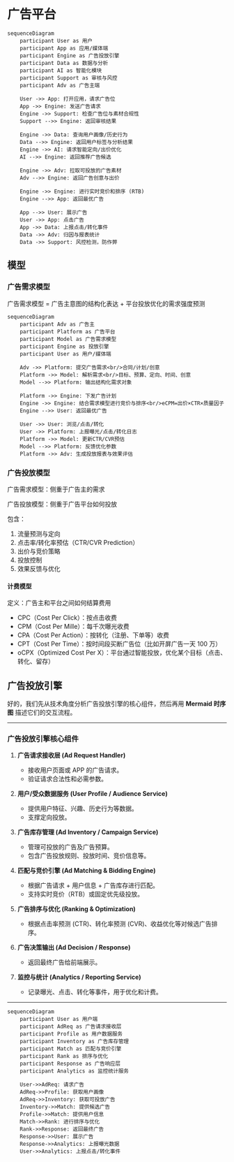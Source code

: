 
# 广告平台

```mermaid
sequenceDiagram
    participant User as 用户
    participant App as 应用/媒体端
    participant Engine as 广告投放引擎
    participant Data as 数据与分析
    participant AI as 智能化模块
    participant Support as 审核与风控
    participant Adv as 广告主端

    User ->> App: 打开应用，请求广告位
    App ->> Engine: 发送广告请求
    Engine ->> Support: 检查广告位与素材合规性
    Support -->> Engine: 返回审核结果

    Engine ->> Data: 查询用户画像/历史行为
    Data -->> Engine: 返回用户标签与分析结果
    Engine ->> AI: 请求智能定向/出价优化
    AI -->> Engine: 返回推荐广告候选

    Engine ->> Adv: 拉取可投放的广告素材
    Adv -->> Engine: 返回广告创意与出价

    Engine ->> Engine: 进行实时竞价和排序 (RTB)
    Engine -->> App: 返回最优广告

    App -->> User: 展示广告
    User ->> App: 点击广告
    App ->> Data: 上报点击/转化事件
    Data ->> Adv: 归因与报表统计
    Data ->> Support: 风控检测，防作弊
```

## 模型

### 广告需求模型

广告需求模型 = 广告主意图的结构化表达 + 平台投放优化的需求强度预测

```mermaid
sequenceDiagram
    participant Adv as 广告主
    participant Platform as 广告平台
    participant Model as 广告需求模型
    participant Engine as 投放引擎
    participant User as 用户/媒体端

    Adv ->> Platform: 提交广告需求<br/>合同/计划/创意
    Platform ->> Model: 解析需求<br/>目标、预算、定向、时间、创意
    Model -->> Platform: 输出结构化需求对象

    Platform ->> Engine: 下发广告计划
    Engine ->> Engine: 结合需求模型进行竞价与排序<br/>eCPM=出价×CTR×质量因子
    Engine -->> User: 返回最优广告

    User ->> User: 浏览/点击/转化
    User ->> Platform: 上报曝光/点击/转化日志
    Platform ->> Model: 更新CTR/CVR预估
    Model -->> Platform: 反馈优化参数
    Platform ->> Adv: 生成投放报表与效果评估

```

### 广告投放模型

广告需求模型：侧重于广告主的需求

广告投放模型：侧重于广告平台如何投放

包含：

1. 流量预测与定向
2. 点击率/转化率预估（CTR/CVR Prediction）
3. 出价与竞价策略
4. 投放控制
5. 效果反馈与优化

#### 计费模型

定义：广告主和平台之间如何结算费用

- CPC（Cost Per Click）：按点击收费
- CPM（Cost Per Mille）：每千次曝光收费
- CPA（Cost Per Action）：按转化（注册、下单等）收费
- CPT（Cost Per Time）：按时间段买断广告位（比如开屏广告一天 100 万）
- oCPX（Optimized Cost Per X）：平台通过智能投放，优化某个目标（点击、转化、留存）

## 广告投放引擎

好的，我们先从技术角度分析广告投放引擎的核心组件，然后再用 **Mermaid 时序图** 描述它们的交互流程。

---

### 广告投放引擎核心组件

1. **广告请求接收层 (Ad Request Handler)**

   * 接收用户页面或 APP 的广告请求。
   * 验证请求合法性和必需参数。

2. **用户/受众数据服务 (User Profile / Audience Service)**

   * 提供用户特征、兴趣、历史行为等数据。
   * 支撑定向投放。

3. **广告库存管理 (Ad Inventory / Campaign Service)**

   * 管理可投放的广告及广告预算。
   * 包含广告投放规则、投放时间、竞价信息等。

4. **匹配与竞价引擎 (Ad Matching & Bidding Engine)**

   * 根据广告请求 + 用户信息 + 广告库存进行匹配。
   * 支持实时竞价（RTB）或固定优先级投放。

5. **广告排序与优化 (Ranking & Optimization)**

   * 根据点击率预测 (CTR)、转化率预测 (CVR)、收益优化等对候选广告排序。

6. **广告决策输出 (Ad Decision / Response)**

   * 返回最终广告给前端展示。

7. **监控与统计 (Analytics / Reporting Service)**

   * 记录曝光、点击、转化等事件，用于优化和计费。

---

```mermaid
sequenceDiagram
    participant User as 用户端
    participant AdReq as 广告请求接收层
    participant Profile as 用户数据服务
    participant Inventory as 广告库存管理
    participant Match as 匹配与竞价引擎
    participant Rank as 排序与优化
    participant Response as 广告响应层
    participant Analytics as 监控统计服务

    User->>AdReq: 请求广告
    AdReq->>Profile: 获取用户画像
    AdReq->>Inventory: 获取可投放广告
    Inventory->>Match: 提供候选广告
    Profile->>Match: 提供用户信息
    Match->>Rank: 进行排序与优化
    Rank->>Response: 返回最终广告
    Response->>User: 展示广告
    Response->>Analytics: 上报曝光数据
    User->>Analytics: 上报点击/转化事件
```
